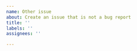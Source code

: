 ```yaml
---
name: Other issue
about: Create an issue that is not a bug report
title: ''
labels: ''
assignees: ''

---
```




